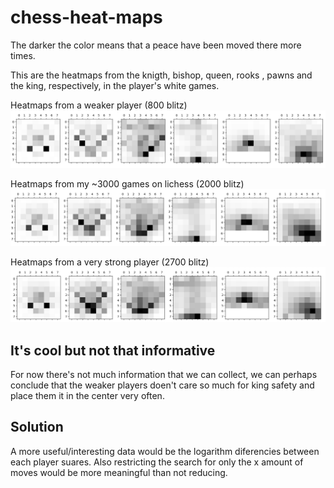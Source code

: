 # chess-heat-maps


The darker the color means that a peace have been moved there more times.

This are the heatmaps from the knigth, bishop, queen, rooks , pawns and the king, respectively, in the player's white games.

Heatmaps from a weaker player (800 blitz)
![Screen shot](./assets/1.2.png)

Heatmaps from my ~3000 games on lichess (2000 blitz)
![Screen shot](./assets/2.2.png)

Heatmaps from a very strong player (2700 blitz)
![Screen shot](./assets/3.2.png)

## It's cool but not that informative
For now there's not much information that we can collect, we can perhaps
conclude that the weaker players doen't care so much for king safety and place them it in the center very often.

## Solution
A more useful/interesting data would be the logarithm diferencies between each
player suares.
Also restricting the search for only the x amount of moves would be more
meaningful than not reducing.

